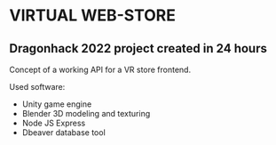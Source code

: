 # VIRTUAL WEB-STORE #

## Dragonhack 2022 project created in 24 hours ##

Concept of a working API for a VR store frontend.

Used software: 

  - Unity game engine
  - Blender 3D modeling and texturing
  - Node JS Express 
  - Dbeaver database tool
